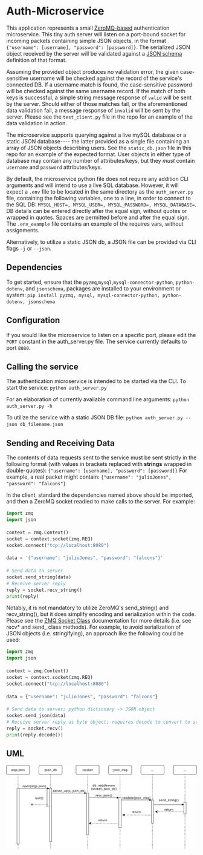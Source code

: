 # Auth-Microservice

This application represents a small [ZeroMQ-based](https://zeromq.org/) authentication microservice. This tiny auth server will listen on a port-bound socket for incoming packets containing simple JSON objects, in the format `{"username": [username], "password": [password]}`. The serialized JSON object received by the server will be validated against a [JSON schema](https://json-schema.org/understanding-json-schema/about.html) definition of that format.

Assuming the provided object produces no validation error, the given case-sensitive username will be checked against the record of the service's connected DB. If a username match is found, the case-sensitive password will be checked against the same username record. If the match of both keys is successful, a simple string message response of `valid` will be sent by the server. Should either of those matches fail, or the aforementioned data validation fail, a message response of `invalid` will be sent by the server. Please see the `test_client.py` file in the repo for an example of the data validation in action.

The microservice supports querying against a live mySQL database or a static JSON database---- the latter provided as a single file containing an array of JSON objects describing users. See the `static_db.json` file in this repo for an example of the expected format. User objects in either type of database may contain any number of attributes/keys, but they _must_ contain `username` and `password` attributes/keys.

By default, the microservice python file does not require any addition CLI arguments and will intend to use a live SQL database. However, it will expect a `.env` file to be located in the same directory as the `auth_server.py` file, containing the following variables, one to a line, in order to connect to the SQL DB: `MYSQL_HOST=, MYSQL_USER=, MYSQL_PASSWORD=, MYSQL_DATABASE=`. DB details can be entered directly after the equal sign, without quotes or wrapped in quotes. Spaces are permitted before and after the equal sign. The `.env_example` file contains an example of the requires vars, without assignments.

Alternatively, to utilize a static JSON db, a JSON file can be provided via CLI flags `-j` or `--json`.

## Dependencies

To get started, ensure that the `pyzmq`,`mysql`,`mysql-connector-python`, `python-dotenv`, and `jsonschema`, packages are installed to your environment or system:
`pip install pyzmq, mysql, mysql-connector-python, python-dotenv, jsonschema`

## Configuration

If you would like the microservice to listen on a specific port, please edit the `PORT` constant in the auth_server.py file. The service currently defaults to port `8080`.

## Calling the service

The authentication microservice is intended to be started via the CLI. To start the service:
`python auth_server.py`

For an elaboration of currently available command line arguments:
`python auth_server.py -h`

To utilize the service with a static JSON DB file:
`python auth_server.py --json db_filename.json`

## Sending and Receiving Data

The contents of data requests sent to the service must be sent strictly in the following format (with values in brackets replaced with **strings** wrapped in double-quotes):
`{"username": [username], "password": [password]}`
For example, a real packet might contain:
`{"username": "julioJones", "password": "falcons"}`

In the client, standard the dependencies named above should be imported, and then a ZeroMQ socket readied to make calls to the server. For example:

```python
import zmq
import json

context = zmq.Context()
socket = context.socket(zmq.REQ)
socket.connect("tcp://localhost:8080")

data = '{"username": "julioJones", "password": "falcons"}'

# Send data to server
socket.send_string(data)
# Receive server reply
reply = socket.recv_string()
print(reply)
```

Notably, it is not mandatory to utilize ZeroMQ's send_string() and recv_string(), but it does simplify encoding and serialization within the code. Please see the [ZMQ Socket Class](https://pyzmq.readthedocs.io/en/latest/api/zmq.html#zmq.Socket) documentation for more details (i.e. see recv\* and send\_ class methods). For example, to avoid serialization of JSON objects (i.e. stringifying), an approach like the following could be used:

```python
import zmq
import json

context = zmq.Context()
socket = context.socket(zmq.REQ)
socket.connect("tcp://localhost:8080")

data = {"username": "julioJones", "password": "falcons"}

# Send data to server; python dictionary -> JSON object
socket.send_json(data)
# Receive server reply as byte object; requires decode to convert to string
reply = socket.recv()
print(reply.decode())
```

## UML
![UML Diagram](UML/auth_server_UML.png?raw=true)
